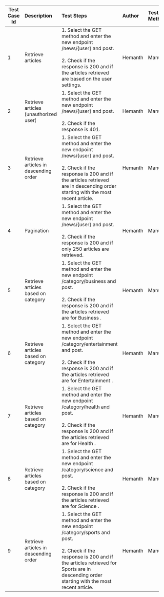 | Test Case Id |    Description    |            Test Steps           |    Author    |   Test Method   |       Pass/Fail Criteria      |
| ------------ | :---------------- | :------------------------------ | :----------- | :-------------- | :---------------------------- |
| 1 | Retrieve articles | 1. Select the GET method and enter the new endpoint /news/{user} and post. <br /> <br /> 2. Check if the response is 200 and if the articles retrieved are based on the user settings.  | Hemanth | Manual | We should get a 200 response and retrieve the articles for the user based on the preference selected by the user. |
| 2 | Retrieve articles (unauthorized user) | 1. Select the GET method and enter the new endpoint /news/{user} and post. <br /> <br /> 2. Check if the response is 401.  | Hemanth | Manual | We should get a 401 response. |
| 3 | Retrieve articles in descending order | 1. Select the GET method and enter the new endpoint /news/{user} and post. <br /> <br /> 2. Check if the response is 200 and if the articles retrieved are in descending order starting with the most recent article.  | Hemanth | Manual | We should get a 200 response and retrieved articles should be in descending order with most recent article as first. |
| 4 | Pagination | 1. Select the GET method and enter the new endpoint /news/{user} and post. <br /> <br /> 2. Check if the response is 200 and if only 250 articles are retrieved.  | Hemanth | Manual | We should get a 200 response and only 250 articles should be retrieved. |
| 5 | Retrieve articles based on category | 1. Select the GET method and enter the new endpoint /category/business and post. <br /> <br /> 2. Check if the response is 200 and if the articles retrieved are for Business .  | Hemanth | Manual | We should get a 200 response and retrieve the articles for Business. |
| 6 | Retrieve articles based on category | 1. Select the GET method and enter the new endpoint /category/entertainment and post. <br /> <br /> 2. Check if the response is 200 and if the articles retrieved are for Entertainment .  | Hemanth | Manual | We should get a 200 response and retrieve the articles for Entertainment. |
| 7 | Retrieve articles based on category | 1. Select the GET method and enter the new endpoint /category/health and post. <br /> <br /> 2. Check if the response is 200 and if the articles retrieved are for Health .  | Hemanth | Manual | We should get a 200 response and retrieve the articles for Health. |
| 8 | Retrieve articles based on category | 1. Select the GET method and enter the new endpoint /category/science and post. <br /> <br /> 2. Check if the response is 200 and if the articles retrieved are for Science .  | Hemanth | Manual | We should get a 200 response and retrieve the articles for Science. |
| 9 | Retrieve articles in descending order | 1. Select the GET method and enter the new endpoint /category/sports and post. <br /> <br /> 2. Check if the response is 200 and if the articles retrieved for Sports are in descending order starting with the most recent article.  | Hemanth | Manual | We should get a 200 response and retrieved articles should be in descending order with most recent article as first. |
